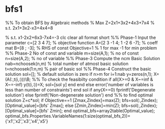 # bfs1
%% To obtain BFS by Algebraic methods 
% Max Z=2x1+3x2+4x3+7x4 
% s.t. 2x1+3x2-x3+4x4=8

% s.t. x1-2x2+6x3-7x4=-3
clc 
clear all
format short 
%% Phase-1 Input the parameter
c=[2 3 4 7]; % objective function 
A=[2 3 -1 4; 1 -2 6 -7]; % coeff mat 
B=[8 ; -3]; % RHS of const
Objective=1 % 1 for max -1 for min problem
%% Phase-2 No of const and variable 
m=size(A,1); % no of const
n=size(A,2); % no of variable 
%% Phase-3 Compute the ncm Basic Solution
nab=nchoosek(n,m) % total number of atmost basic solution 
t=nchoosek(1:n,m) % pair of basic sol
%% Phase-4 Construct the basic solution 
sol=[]; % default solution is zero
if n>m
    for i=1:nab
    y=zeros(n,1);
    X=(A(:,t(i,:)))\B;
    %% To check the feasibilty condition 
    if all(X>=0 & X~=inf & X~=-inf)
        y(t(i,:))=X;
        sol=[sol y]
    end
    end
else
    error('number of variables is less than number of constraints')
end
sol
if any(X==0)
    fprintf('Degenerate solution')
else
    fprintf('Non-degenerate solution')
end
%% to find optimal solution 
Z=c*sol;
if Objective==1 
    [Zmax,Zindex]=max(Z);
    bfs=sol(:,Zindex);
    [Optimal_value]=[bfs' Zmax];
else
    [Zmin,Zindex]=min(Z);
    bfs=sol(:,Zindex);
    [Optimal_value]=[bfs' Zmin];
end
optimal_bfs=array2table(Optimal_value);
optimal_bfs.Properties.VariableNames(1:size(optimal_bfs,2))={'x1','x2','x3','x4','x5'}
